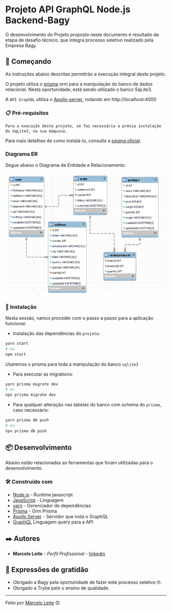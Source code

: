 # Projeto API GraphQL Node.js Backend-Bagy

 O desenvolvimento do Projeto proposto neste documento é resultado da etapa de desafio técnico, que integra processo seletivo realizado pela Empresa Bagy.

## 🚀 Começando

As instruções abaixo descritas permitirão a execução integral deste projeto.

O projeto utiliza o [prisma](http://prisma.io) orm para a manipulação do banco de dados relacional. Nesta oportunidade, está sendo utilizado o banco SqLite3.

A `API GraphQL` utiliza o [Apollo-server](https://www.apollographql.com/docs/apollo-server/), rodando em http://localhost:4000

### 📋 Pré-requisitos

```
Para a execução deste projeto, se faz necessária a prévia instalação do SqLite3, na sua máquina.
```
Para mais detalhes de como instalá-lo, consulte a [página oficial](https://www.sqlite.org/download.html).

### Diagrama ER
Segue abaixo o Diagrama de Entidade e Relacionamento.

![Diagrama de ER](./assets/readme/DER.png)

### 🔧 Instalação

Nesta sessão, vamos proceder com o passo a passo para a aplicação funcionar.

- Instalação das dependências do `projeto`:

```bash
yarn start
# ou
npm start
```
Usaremos o prisma para toda a manipulação do banco `sqlite3`

- Para executar as migrations:

```bash
yarn prisma migrate dev
# ou
npx prisma migrate dev
```

- Para qualquer alteração nas tabelas do banco com schema do `prisma`, caso necessário:
```bash
yarn prisma db push
# ou
npx prisma db push
```

## 📦 Desenvolvimento

Abaixo estão relacionadas as ferramentas que foram utilizadas para o desenvolvimento.

### 🛠️ Construído com

* [Node.js](https://nodejs.org/en/docs/) - Runtime javascript
* [JavaScript](https://developer.mozilla.org/pt-BR/docs/Web/JavaScript) - Linguagem
* [yarn](https://yarnpkg.com/) - Gerenciador de dependências
* [Prisma](http://prisma.io) - Orm Prisma
* [Apollo Server](https://www.apollographql.com/docs/apollo-server/) - Servidor que roda o GraphQL
* [GraphQL](https://graphql.org/) Linguagem query para a API

## ✒️ Autores

* **Marcelo Leite** - *Perfil Profissional* - [linkedin](https://www.linkedin.com/in/marsleite/)


## 🎁 Expressões de gratidão

* Obrigado a Bagy pela oportunidade de fazer este processo seletivo 🤓.
* Obrigado a Trybe pelo o ensino de qualidade.

---
Feito por [Marcelo Leite](https://github.com/marsleite) 😊

